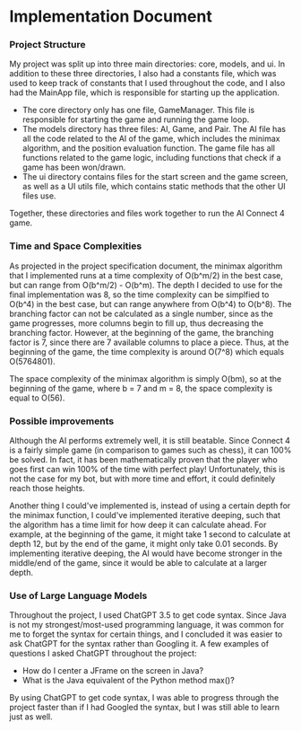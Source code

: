 # Implementation Document

### Project Structure

My project was split up into three main directories: core, models, and ui. In addition to these three directories, I also had a constants file, which was used  to keep track of constants that I used throughout the code, and I also had the MainApp file, which is responsible for starting up the application.
* The core directory only has one file, GameManager. This file is responsible for starting the game and running the game loop.
* The models directory has three files: AI, Game, and Pair. The AI file has all the code related to the AI of the game, which includes the minimax algorithm, and the position evaluation function. The game file has all functions related to the game logic, including functions that check if a game has been won/drawn.
* The ui directory contains files for the start screen and the game screen, as well as a UI utils file, which contains static methods that the other UI files use.

Together, these directories and files work together to run the AI Connect 4 game.

### Time and Space Complexities

As projected in the project specification document, the minimax algorithm that I implemented runs at a time complexity of O(b^m/2) in the best case, but can range from O(b^m/2) - O(b^m). 
The depth I decided to use for the final implementation was 8, so the time complexity can be simplfied to O(b^4) in the best case, but can range anywhere from O(b^4) to O(b^8). 
The branching factor can not be calculated as a single number, since as the game progresses, more columns begin to fill up, thus decreasing the branching factor. However, at the beginning of the game, the branching factor is 7, since there are 7 available columns to place a piece.
Thus, at the beginning of the game, the time complexity is around O(7^8) which equals O(5764801).

The space complexity of the minimax algorithm is simply O(bm), so at the beginning of the game, where b = 7 and m = 8, the space complexity is equal to O(56).

### Possible improvements

Although the AI performs extremely well, it is still beatable. Since Connect 4 is a fairly simple game (in comparison to games such as chess), it can 100% be solved. In fact, it has been mathematically proven that the player who goes first can win 100% of the time with perfect play! Unfortunately, this is not the case for my bot, but with more time and effort, it could definitely reach those heights.

Another thing I could've implemented is, instead of using a certain depth for the minimax function, I could've implemented iterative deeping, such that the algorithm has a time limit for how deep it can calculate ahead. For example, at the beginning of the game, it might take 1 second to calculate at depth 12, but by the end of the game, it might only take 0.01 seconds. By implementing iterative deeping, the AI would have become stronger in the middle/end of the game, since it would be able to calculate at a larger depth.

### Use of Large Language Models

Throughout the project, I used ChatGPT 3.5 to get code syntax. Since Java is not my strongest/most-used programming language, it was common for me to forget the syntax for certain things, and I concluded it was easier to ask ChatGPT for the syntax rather than Googling it.
A few examples of questions I asked ChatGPT throughout the project:
* How do I center a JFrame on the screen in Java?
* What is the Java equivalent of the Python method max()?

By using ChatGPT to get code syntax, I was able to progress through the project faster than if I had Googled the syntax, but I was still able to learn just as well.